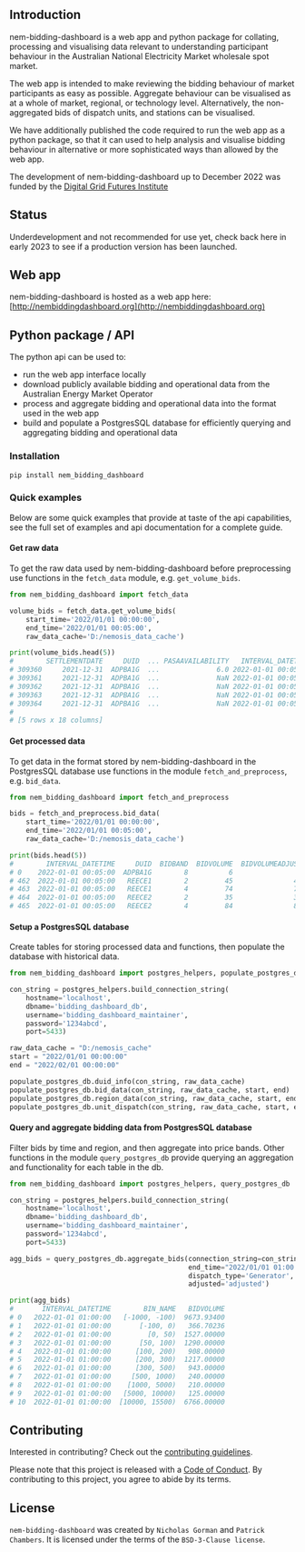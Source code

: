 ## Introduction

nem-bidding-dashboard is a web app and python package for collating, processing and visualising data relevant to
understanding participant behaviour in the Australian National Electricity Market wholesale spot market.

The web app is intended to make reviewing the bidding behaviour of market participants as easy as possible. Aggregate
behaviour can be visualised as at a whole of market, regional, or technology level. Alternatively, the non-aggregated
bids of dispatch units, and stations can be visualised.

We have additionally published the code required to run the web app as a python package, so that it can used to help
analysis and visualise bidding behaviour in alternative or more sophisticated ways than allowed by the web app.

The development of nem-bidding-dashboard up to December 2022 was funded by the
[Digital Grid Futures Institute](https://www.dgfi.unsw.edu.au/)

## Status

Underdevelopment and not recommended for use yet, check back here in early 2023 to see if a production version has been
launched.

## Web app

nem-bidding-dashboard is hosted as a web app here: [http://nembiddingdashboard.org](http://nembiddingdashboard.org)

## Python package / API

The python api can be used to:
- run the web app interface locally
- download publicly available bidding and operational data from the Australian Energy Market Operator
- process and aggregate bidding and operational data into the format used in the web app
- build and populate a PostgresSQL database for efficiently querying and aggregating bidding and operational data

### Installation

`pip install nem_bidding_dashboard`

### Quick examples

Below are some quick examples that provide at taste of the api capabilities, see the full set of examples and api
documentation for a complete guide.

#### Get raw data
To get the raw data used by nem-bidding-dashboard before preprocessing use functions in the `fetch_data` module, e.g.
`get_volume_bids`.

```python
from nem_bidding_dashboard import fetch_data

volume_bids = fetch_data.get_volume_bids(
    start_time='2022/01/01 00:00:00',
    end_time='2022/01/01 00:05:00',
    raw_data_cache='D:/nemosis_data_cache')

print(volume_bids.head(5))
#        SETTLEMENTDATE     DUID  ... PASAAVAILABILITY   INTERVAL_DATETIME
# 309360     2021-12-31  ADPBA1G  ...              6.0 2022-01-01 00:05:00
# 309361     2021-12-31  ADPBA1G  ...              NaN 2022-01-01 00:05:00
# 309362     2021-12-31  ADPBA1G  ...              NaN 2022-01-01 00:05:00
# 309363     2021-12-31  ADPBA1G  ...              NaN 2022-01-01 00:05:00
# 309364     2021-12-31  ADPBA1G  ...              NaN 2022-01-01 00:05:00
#
# [5 rows x 18 columns]
```

#### Get processed data
To get data in the format stored by nem-bidding-dashboard in the PostgresSQL database use functions in the module
`fetch_and_preprocess`, e.g. `bid_data`.

```python
from nem_bidding_dashboard import fetch_and_preprocess

bids = fetch_and_preprocess.bid_data(
    start_time='2022/01/01 00:00:00',
    end_time='2022/01/01 00:05:00',
    raw_data_cache='D:/nemosis_data_cache')

print(bids.head(5))
#        INTERVAL_DATETIME     DUID  BIDBAND  BIDVOLUME  BIDVOLUMEADJUSTED  BIDPRICE  ONHOUR
# 0    2022-01-01 00:05:00  ADPBA1G        8          6                0.0    998.00   False
# 462  2022-01-01 00:05:00   REECE1        2         45               45.0    -55.03   False
# 463  2022-01-01 00:05:00   REECE1        4         74               74.0     -0.85   False
# 464  2022-01-01 00:05:00   REECE2        2         35               35.0    -54.77   False
# 465  2022-01-01 00:05:00   REECE2        4         84               84.0     -0.86   False
```

#### Setup a PostgresSQL database

Create tables for storing processed data and functions, then populate the database with historical data.

```python
from nem_bidding_dashboard import postgres_helpers, populate_postgres_db

con_string = postgres_helpers.build_connection_string(
    hostname='localhost',
    dbname='bidding_dashboard_db',
    username='bidding_dashboard_maintainer',
    password='1234abcd',
    port=5433)

raw_data_cache = "D:/nemosis_cache"
start = "2022/01/01 00:00:00"
end = "2022/02/01 00:00:00"

populate_postgres_db.duid_info(con_string, raw_data_cache)
populate_postgres_db.bid_data(con_string, raw_data_cache, start, end)
populate_postgres_db.region_data(con_string, raw_data_cache, start, end)
populate_postgres_db.unit_dispatch(con_string, raw_data_cache, start, end)
```

#### Query and aggregate bidding data from PostgresSQL database

Filter bids by time and region, and then aggregate into price bands. Other functions in the module `query_postgres_db`
provide querying an aggregation and functionality for each table in the db.

```python
from nem_bidding_dashboard import postgres_helpers, query_postgres_db

con_string = postgres_helpers.build_connection_string(
    hostname='localhost',
    dbname='bidding_dashboard_db',
    username='bidding_dashboard_maintainer',
    password='1234abcd',
    port=5433)

agg_bids = query_postgres_db.aggregate_bids(connection_string=con_string, start_time="2022/01/01 00:00:00",
                                            end_time="2022/01/01 01:00:00", regions=['QLD', 'NSW', 'SA'],
                                            dispatch_type='Generator', tech_types=[], resolution='hourly',
                                            adjusted='adjusted')

print(agg_bids)
#       INTERVAL_DATETIME        BIN_NAME   BIDVOLUME
# 0   2022-01-01 01:00:00   [-1000, -100)  9673.93400
# 1   2022-01-01 01:00:00       [-100, 0)   366.70236
# 2   2022-01-01 01:00:00         [0, 50)  1527.00000
# 3   2022-01-01 01:00:00       [50, 100)  1290.00000
# 4   2022-01-01 01:00:00      [100, 200)   908.00000
# 5   2022-01-01 01:00:00      [200, 300)  1217.00000
# 6   2022-01-01 01:00:00      [300, 500)   943.00000
# 7   2022-01-01 01:00:00     [500, 1000)   240.00000
# 8   2022-01-01 01:00:00    [1000, 5000)   210.00000
# 9   2022-01-01 01:00:00   [5000, 10000)   125.00000
# 10  2022-01-01 01:00:00  [10000, 15500)  6766.00000
```

## Contributing

Interested in contributing? Check out the [contributing guidelines](https://github.com/UNSW-CEEM/nem-bidding-dashboard/blob/master/CONTRIBUTING.md).

Please note that this project is released with a [Code of Conduct](https://github.com/UNSW-CEEM/nem-bidding-dashboard/blob/master/CONDUCT.md). By contributing to this project, you
agree to abide by its terms.

## License

`nem-bidding-dashboard` was created by `Nicholas Gorman` and `Patrick Chambers`. It is licensed under the terms of the
`BSD-3-Clause license`.
